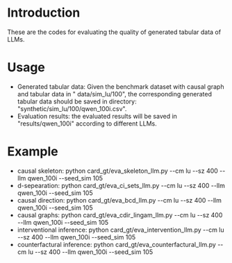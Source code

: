 # Introduction
These are the codes for evaluating the quality of generated tabular data of LLMs.


# Usage
* Generated tabular data: Given the benchmark dataset with causal graph and tabular data in " data/sim_lu/100", the corresponding generated tabular data should be saved in directory: "synthetic/sim_lu/100/qwen_100i.csv".  
* Evaluation results: the evaluated results will be saved in "results/qwen_100i" according to different LLMs.

# Example
* causal skeleton: python card_gt/eva_skeleton_llm.py --cm lu --sz 400 --llm qwen_100i --seed_sim 105  
* d-sepearation: python card_gt/eva_ci_sets_llm.py --cm lu --sz 400 --llm qwen_100i --seed_sim 105  
* causal direction: python card_gt/eva_bcd_llm.py --cm lu --sz 400 --llm qwen_100i --seed_sim 105  
* causal graphs: python card_gt/eva_cdir_lingam_llm.py --cm lu --sz 400 --llm qwen_100i --seed_sim 105 
* interventional inference: python card_gt/eva_intervention_llm.py --cm lu --sz 400 --llm qwen_100i --seed_sim 105
* counterfactural inference: python card_gt/eva_counterfactural_llm.py --cm lu --sz 400 --llm qwen_100i --seed_sim 105